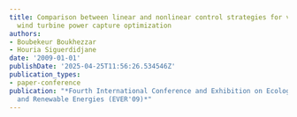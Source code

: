 ```yaml
---
title: Comparison between linear and nonlinear control strategies for variable speed
  wind turbine power capture optimization
authors:
- Boubekeur Boukhezzar
- Houria Siguerdidjane
date: '2009-01-01'
publishDate: '2025-04-25T11:56:26.534546Z'
publication_types:
- paper-conference
publication: "*Fourth International Conference and Exhibition on Ecological Vehicles
  and Renewable Energies (EVER'09)*"
---
```

